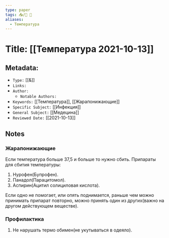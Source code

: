 ```yaml
---
type: paper
tags: 📥️/📜️ 💊
aliases:
  - Температура
---
```




# Title: **[[Температура 2021-10-13]]**


## Metadata:

- `Type:` [[&]]
- `Links:`
- `Author:` 
	- `Notable Authors:` 
- `Keywords:`  [[Температура]], [[Жарапонижающие]]
- `Specific Subject:` [[Инфекция]]
- `General Subject:` [[Медецина]]
- `Reviewed Date:` [[2021-10-13]]


## Notes

### Жарапонижающие
Если температура больше 37,5 и больше то нужно сбить. Припараты для сбития температуры:
1) Нурофен(Бупрофен).
2) Панадол(Парацитомол).
3) Аспирин(Ацитил солициловая кислота).

Если одно не помогает, или опять поднимается, раньше чем можно принимать припарат повторно, можно принять один из других(важно на другом действующем веществе).

### Профилактика
1) Не нарушать термо обимен(не укутываться в одеяло).